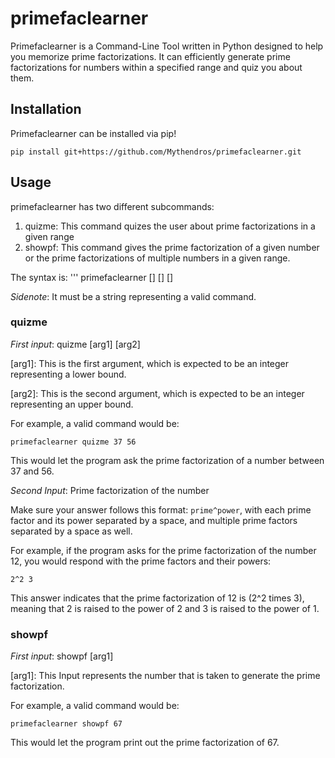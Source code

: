 # primefaclearner
Primefaclearner is a Command-Line Tool written in Python designed to help you memorize prime factorizations. It can efficiently generate prime factorizations for numbers within a specified range and quiz you about them.

## Installation
Primefaclearner can be installed via pip!
```
pip install git+https://github.com/Mythendros/primefaclearner.git
```

## Usage

primefaclearner has two different subcommands:

1. quizme: This command quizes the user about prime factorizations in a given range
2. showpf: This command gives the prime factorization of a given number or the prime factorizations of multiple numbers in a given range.

The syntax is:
'''
primefaclearner [<subcommand>] [<number1>] [<number2>]

*Sidenote*: It must be a string representing a valid command.

### quizme
*First input*: quizme [arg1] [arg2]

[arg1]: This is the first argument, which is expected to be an integer representing a lower bound.

[arg2]: This is the second argument, which is expected to be an integer representing an upper bound. 

For example, a valid command would be:

```
primefaclearner quizme 37 56
```
This would let the program ask the prime factorization of a number between 37 and 56.

*Second Input*: Prime factorization of the number

Make sure your answer follows this format: `prime^power`, with each prime factor and its power separated by a space, and multiple prime factors separated by a space as well.

For example, if the program asks for the prime factorization of the number 12, you would respond with the prime factors and their powers:

```
2^2 3
```

This answer indicates that the prime factorization of 12 is \(2^2 times 3\), meaning that 2 is raised to the power of 2 and 3 is raised to the power of 1. 

### showpf
*First input*: showpf [arg1]

[arg1]: This Input represents the number that is taken to generate the prime factorization.

For example, a valid command would be:

```
primefaclearner showpf 67
```
This would let the program print out the prime factorization of 67.
